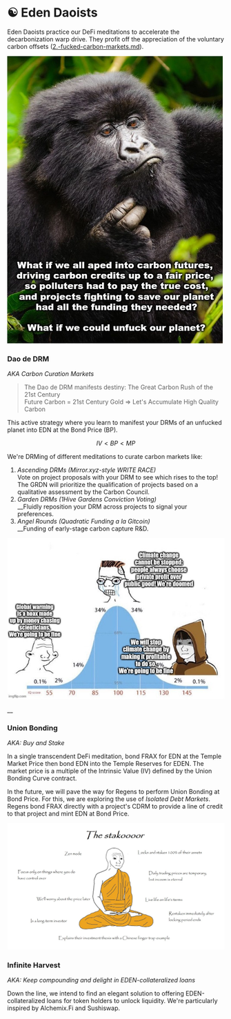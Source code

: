 # ☯ Eden Daoists

Eden Daoists practice our DeFi meditations to accelerate the decarbonization warp drive. They profit off the appreciation of the voluntary carbon offsets ([2.-fucked-carbon-markets.md](../welcome-to-the-dao/2.-fucked-carbon-markets.md "mention")).&#x20;



![](<../.gitbook/assets/image (20).png>)

### Dao de DRM

_AKA Carbon Curation Markets_

> The Dao de DRM manifests destiny: The Great Carbon Rush of the 21st Century\
> Future Carbon = 21st Century Gold => Let's Accumulate High Quality Carbon

This active strategy where you learn to manifest your DRMs of an unfucked planet into EDN at the Bond Price (BP).

$$
IV < BP < MP
$$

We're DRMing of different meditations to curate carbon markets like:

1. _Ascending DRMs (Mirror.xyz-style WRITE RACE)_\
   Vote on project proposals with your DRM to see which rises to the top! The GRDN will prioritize the qualification of projects based on a qualitative assessment by the Carbon Council.
2. _Garden DRMs (1Hive Gardens Conviction Voting)_\
   __Fluidly reposition your DRM across projects to signal your preferences.
3. _Angel Rounds (Quadratic Funding a la Gitcoin)_\
   __Funding of early-stage carbon capture R\&D.

![](<../.gitbook/assets/image (7).png>)

__

### Union Bonding

_AKA: Buy and Stake_

In a single transcendent DeFi meditation, bond FRAX for EDN at the Temple Market Price then bond EDN into the Temple Reserves for EDEN. The market price is a multiple of the Intrinsic Value (IV) defined by the Union Bonding Curve contract.

In the future, we will pave the way for Regens to perform Union Bonding at Bond Price. For this, we are exploring the use of _Isolated Debt Markets_. Regens bond FRAX directly with a project's CDRM to provide a line of credit to that project and mint EDN at Bond Price.

![](<../.gitbook/assets/image (13) (1).png>)

### Infinite Harvest

_AKA: Keep compounding and delight in EDEN-collateralized loans_

Down the line, we intend to find an elegant solution to offering EDEN-collateralized loans for token holders to unlock liquidity. We're particularly inspired by Alchemix.Fi and Sushiswap.
